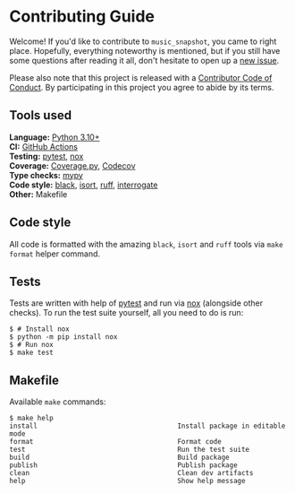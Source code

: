 # Contributing Guide
Welcome! If you'd like to contribute to `music_snapshot`, you came to right place.
Hopefully, everything noteworthy is mentioned, but if you still have some questions
after reading it all, don't hesitate to open up a [new issue][github new issue].

Please also note that this project is released with a [Contributor Code of Conduct].
By participating in this project you agree to abide by its terms.

## Tools used
**Language:** [Python 3.10+][python]  
**CI:** [GitHub Actions]  
**Testing:** [pytest], [nox]  
**Coverage:** [Coverage.py], [Codecov]  
**Type checks:** [mypy]  
**Code style:** [black], [isort], [ruff], [interrogate]  
**Other:** Makefile  

## Code style
All code is formatted with the amazing `black`, `isort` and `ruff` tools via
`make format` helper command.

## Tests
Tests are written with help of [pytest] and run via [nox] (alongside other checks).
To run the test suite yourself, all you need to do is run:

```console
$ # Install nox
$ python -m pip install nox
$ # Run nox
$ make test
```

## Makefile
Available `make` commands:

```console
$ make help
install                                   Install package in editable mode
format                                    Format code
test                                      Run the test suite
build                                     Build package
publish                                   Publish package
clean                                     Clean dev artifacts
help                                      Show help message
```


[black]: https://black.readthedocs.io/
[codecov]: https://codecov.io/
[contributor code of conduct]: ./.github/CODE_OF_CONDUCT.md
[coverage.py]: https://coverage.readthedocs.io
[github actions]: https://github.com/features/actions
[github new issue]: https://github.com/pawelad/music_snapshot/issues/new/choose
[interrogate]: https://github.com/econchick/interrogate
[isort]: https://github.com/timothycrosley/isort
[mypy]: https://mypy-lang.org/
[nox]: https://nox.readthedocs.io/
[pytest]: https://pytest.org/
[python]: https://www.python.org/
[ruff]: https://docs.astral.sh/ruff
